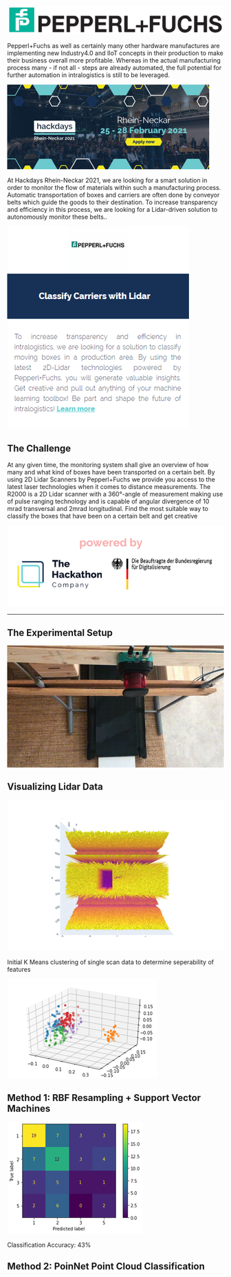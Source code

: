 ![](documentation/Logo_Pepperl+Fuchs.svg.png)

Pepperl+Fuchs as well as certainly many other hardware manufactures are implementing new Industry4.0 and IIoT concepts in their production to make their business overall more profitable. Whereas in
the actual manufacturing process many - if not all - steps are already automated, the full potential for
further automation in intralogistics is still to be leveraged.

![](documentation/hackadays.jfif)

At Hackdays Rhein-Neckar 2021, we are looking for a smart solution in order to monitor the flow of
materials within such a manufacturing process. Automatic transportation of boxes and carriers are
often done by conveyor belts which guide the goods to their destination. To increase transparency and
efficiency in this process, we are looking for a Lidar-driven solution to autonomously monitor these
belts..

![](documentation/statement.PNG)

## The Challenge
At any given time, the monitoring system shall give an overview of how many and what kind of boxes
have been transported on a certain belt. By using 2D Lidar Scanners by Pepperl+Fuchs we provide you
access to the latest laser technologies when it comes to distance measurements. The R2000 is a 2D
Lidar scanner with a 360°-angle of measurement making use of pulse ranging technology and is capable of angular divergence of 10 mrad transversal and 2mrad longitudinal. Find the most suitable way to
classify the boxes that have been on a certain belt and get creative

![](documentation/Capture.PNG)

---

## The Experimental Setup

![](documentation/hoodie.gif)

## Visualizing Lidar Data

![](documentation/newplot.png)

Initial K Means clustering of single scan data to determine seperability of features

![](documentation/kmeans.png)

## Method 1: RBF Resampling + Support Vector Machines

![](documentation/confusion.png)

Classification Accuracy: 43%

## Method 2: PoinNet Point Cloud Classification